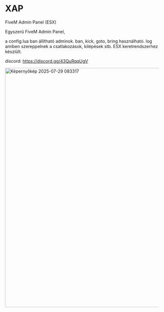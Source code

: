 # XAP
FiveM Admin Panel (ESX) 

Egyszerű FiveM Admin Panel, 

a config.lua ban állítható adminok.
ban, kick, goto, bring használható.
log amiben szereppelnek a csatlakozások, kilépések stb. 
ESX keretrendszerhez készíült.

discord: https://discord.gg/43QuRqqUgV


<img width="1090" height="780" alt="Képernyőkép 2025-07-29 083317" src="https://github.com/user-attachments/assets/bad58bbe-b591-4c62-99f7-f92461e05bfa" />
